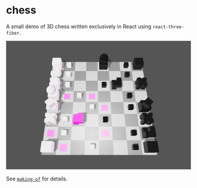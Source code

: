 # chess

A small demo of 3D chess written exclusively in React using `react-three-fiber`.

![Screenshot of the demo](making-of/example.png)

See [`making-of`](making-of/README.md) for details.